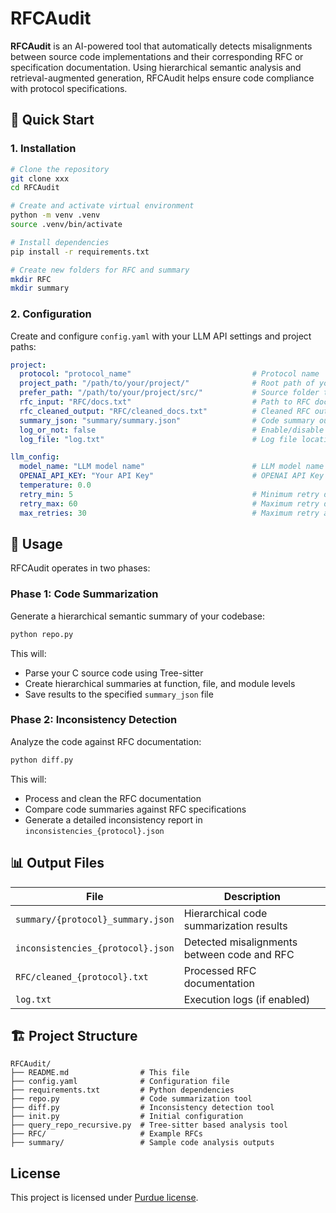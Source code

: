 # RFCAudit

**RFCAudit** is an AI-powered tool that automatically detects misalignments between source code implementations and their corresponding RFC or specification documentation. Using hierarchical semantic analysis and retrieval-augmented generation, RFCAudit helps ensure code compliance with protocol specifications.

## 🚀 Quick Start

### 1. Installation

```bash
# Clone the repository
git clone xxx
cd RFCAudit

# Create and activate virtual environment
python -m venv .venv
source .venv/bin/activate

# Install dependencies
pip install -r requirements.txt

# Create new folders for RFC and summary
mkdir RFC
mkdir summary
```

### 2. Configuration

Create and configure `config.yaml` with your LLM API settings and project paths:

```yaml
project:
  protocol: "protocol_name"                           # Protocol name
  project_path: "/path/to/your/project/"              # Root path of your project
  prefer_path: "/path/to/your/project/src/"           # Source folder to analyze
  rfc_input: "RFC/docs.txt"                           # Path to RFC documentation
  rfc_cleaned_output: "RFC/cleaned_docs.txt"          # Cleaned RFC output location
  summary_json: "summary/summary.json"                # Code summary output
  log_or_not: false                                   # Enable/disable logging
  log_file: "log.txt"                                 # Log file location

llm_config:
  model_name: "LLM model name"                        # LLM model name
  OPENAI_API_KEY: "Your API Key"                      # OPENAI API Key
  temperature: 0.0
  retry_min: 5                                        # Minimum retry delay (seconds)
  retry_max: 60                                       # Maximum retry delay (seconds)
  max_retries: 30                                     # Maximum retry attempts
```



## 📖 Usage

RFCAudit operates in two phases:

### Phase 1: Code Summarization

Generate a hierarchical semantic summary of your codebase:

```bash
python repo.py
```

This will:
- Parse your C source code using Tree-sitter
- Create hierarchical summaries at function, file, and module levels
- Save results to the specified `summary_json` file

### Phase 2: Inconsistency Detection

Analyze the code against RFC documentation:

```bash
python diff.py
```

This will:
- Process and clean the RFC documentation
- Compare code summaries against RFC specifications
- Generate a detailed inconsistency report in `inconsistencies_{protocol}.json`

## 📊 Output Files

| File | Description |
|------|-------------|
| `summary/{protocol}_summary.json` | Hierarchical code summarization results |
| `inconsistencies_{protocol}.json` | Detected misalignments between code and RFC |
| `RFC/cleaned_{protocol}.txt` | Processed RFC documentation |
| `log.txt` | Execution logs (if enabled) |



## 🏗️ Project Structure

```
RFCAudit/
├── README.md                # This file
├── config.yaml              # Configuration file
├── requirements.txt         # Python dependencies
├── repo.py                  # Code summarization tool
├── diff.py                  # Inconsistency detection tool
├── init.py                  # Initial configuration
├── query_repo_recursive.py  # Tree-sitter based analysis tool
├── RFC/                     # Example RFCs 
├── summary/                 # Sample code analysis outputs
```

## License

This project is licensed under [Purdue license](LICENSE).




